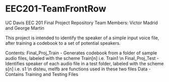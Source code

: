# EEC201-TeamFrontRow
UC Davis EEC 201 Final Project Repository
Team Members: Victor Madrid and George Martin

This project is intended to identify the speaker of a simple input voice file, after training a codebook to a set of potential speakers.

Contents:
Final_Proj_Train - Generates codebook from a folder of sample audio files, labeled with the scheme Train[n] i.e. Train1 \n
Final_Proj_Test - Identifies speaker of each audio file in a test folder, labeled with the scheme s[n] i.e. s1 \n
disteu, melfb are functions used in these two files
Data - Contains Training and Testing Files
